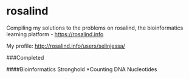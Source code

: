 # rosalind

Compiling my solutions to the problems on rosalind, the bioinformatics learning platform - https://rosalind.info

My profile: http://rosalind.info/users/selinjessa/

###Completed

####Bioinformatics Stronghold
*Counting DNA Nucleotides
